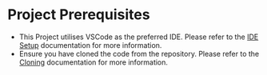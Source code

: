 # Project Prerequisites

- This Project utilises VSCode as the preferred IDE. Please refer to the [IDE Setup](./ide-setup.md) documentation for more information.
- Ensure you have cloned the code from the repository. Please refer to the [Cloning](./cloning.md) documentation for more information.
